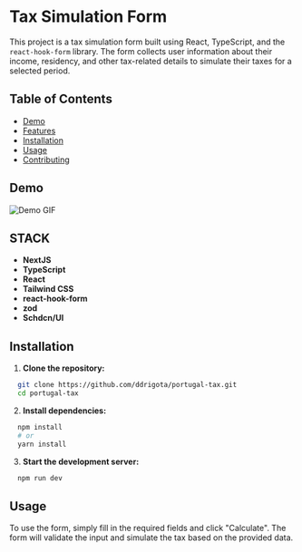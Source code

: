 # Tax Simulation Form

This project is a tax simulation form built using React, TypeScript, and the `react-hook-form` library. The form collects user information about their income, residency, and other tax-related details to simulate their taxes for a selected period.

## Table of Contents

- [Demo](#demo)
- [Features](#features)
- [Installation](#installation)
- [Usage](#usage)
- [Contributing](#contributing)

## Demo

![Demo GIF](link_to_demo.gif)

## STACK

- **NextJS**
- **TypeScript**
- **React**
- **Tailwind CSS**
- **react-hook-form**
- **zod**
- **Schdcn/UI**

## Installation

1. **Clone the repository:**

```sh
  git clone https://github.com/ddrigota/portugal-tax.git
  cd portugal-tax
```

2. **Install dependencies:**

```sh
  npm install
  # or
  yarn install
```

3. **Start the development server:**

```sh
  npm run dev
```

## Usage

To use the form, simply fill in the required fields and click "Calculate". The form will validate the input and simulate the tax based on the provided data.

